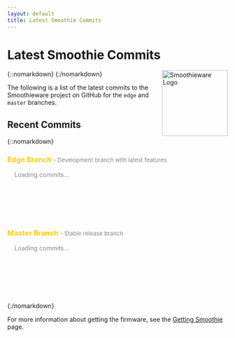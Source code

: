 ```yaml
---
layout: default
title: Latest Smoothie Commits
---
```


# Latest Smoothie Commits

{::nomarkdown}
<a href="/images/oshw-logo.png">
  <img src="/images/oshw-logo.png" alt="Smoothieware Logo" width="150" height="150" style="float: right; margin-left: 1rem;"/>
</a>
{:/nomarkdown}

<sl-alert variant="neutral" open>
  <sl-icon slot="icon" name="info-circle"></sl-icon>
  The following is a list of the latest commits to the Smoothieware project on GitHub for the <code>edge</code> and <code>master</code> branches.
</sl-alert>

## Recent Commits

{::nomarkdown}
<div style="margin-bottom: 2rem;">
  <h3 style="color: #ffcc00; margin-bottom: 1rem;">
    <sl-icon name="git"></sl-icon> Edge Branch
    <span style="font-size: 0.8em; color: #888; font-weight: normal;"> - Development branch with latest features</span>
  </h3>
  <div id="edge-commits" style="margin-bottom: 2rem;">
    <sl-spinner style="font-size: 2rem; --track-width: 4px;"></sl-spinner>
    <span style="margin-left: 1rem; color: #888;">Loading commits...</span>
  </div>

  <h3 style="color: #ffcc00; margin-bottom: 1rem;">
    <sl-icon name="git"></sl-icon> Master Branch
    <span style="font-size: 0.8em; color: #888; font-weight: normal;"> - Stable release branch</span>
  </h3>
  <div id="master-commits" style="margin-bottom: 2rem;">
    <sl-spinner style="font-size: 2rem; --track-width: 4px;"></sl-spinner>
    <span style="margin-left: 1rem; color: #888;">Loading commits...</span>
  </div>
</div>

<script>
// Function to format date as relative time
function formatRelativeTime(dateString) {
  const date = new Date(dateString);
  const now = new Date();
  const seconds = Math.floor((now - date) / 1000);

  const intervals = {
    year: 31536000,
    month: 2592000,
    week: 604800,
    day: 86400,
    hour: 3600,
    minute: 60
  };

  for (const [unit, secondsInUnit] of Object.entries(intervals)) {
    const interval = Math.floor(seconds / secondsInUnit);
    if (interval >= 1) {
      return `${interval} ${unit}${interval !== 1 ? 's' : ''} ago`;
    }
  }

  return 'just now';
}

// Function to fetch and display commits for a branch
async function fetchCommits(branch, containerId) {
  const container = document.getElementById(containerId);

  try {
    const response = await fetch(
      `https://api.github.com/repos/Smoothieware/Smoothieware/commits?sha=${branch}&per_page=10`
    );

    if (!response.ok) {
      throw new Error(`GitHub API returned ${response.status}`);
    }

    const commits = await response.json();

    // Build the HTML for commits
    let html = '<div style="display: flex; flex-direction: column; gap: 1rem;">';

    commits.forEach(commit => {
      const sha = commit.sha.substring(0, 7);
      const message = commit.commit.message.split('\n')[0]; // First line only
      const author = commit.commit.author.name;
      const authorUrl = commit.author ? commit.author.html_url : '#';
      const date = commit.commit.author.date;
      const commitUrl = commit.html_url;

      html += `
        <div style="
          background-color: #2a2a2a;
          border: 1px solid #444;
          border-radius: 8px;
          padding: 1rem;
          transition: all 0.3s ease;
        "
        onmouseover="this.style.borderColor='#ffcc00'; this.style.backgroundColor='#333'"
        onmouseout="this.style.borderColor='#444'; this.style.backgroundColor='#2a2a2a'">
          <div style="display: flex; justify-content: space-between; align-items: start; gap: 1rem;">
            <div style="flex: 1;">
              <div style="margin-bottom: 0.5rem;">
                <a href="${commitUrl}"
                   target="_blank"
                   style="
                     color: #ffcc00;
                     text-decoration: none;
                     font-weight: 600;
                     font-family: monospace;
                   "
                   onmouseover="this.style.textDecoration='underline'"
                   onmouseout="this.style.textDecoration='none'">
                  ${sha}
                </a>
                <span style="color: #e0e0e0; margin-left: 0.5rem;">
                  ${message}
                </span>
              </div>
              <div style="font-size: 0.85em; color: #888;">
                <sl-icon name="person-circle" style="font-size: 1em;"></sl-icon>
                <a href="${authorUrl}"
                   target="_blank"
                   style="color: #888; text-decoration: none;"
                   onmouseover="this.style.color='#ffcc00'"
                   onmouseout="this.style.color='#888'">
                  ${author}
                </a>
                <span style="margin: 0 0.5rem;">•</span>
                <sl-icon name="clock" style="font-size: 1em;"></sl-icon>
                ${formatRelativeTime(date)}
              </div>
            </div>
          </div>
        </div>
      `;
    });

    html += '</div>';

    // Add link to see all commits
    html += `
      <div style="margin-top: 1.5rem; text-align: center;">
        <a href="https://github.com/Smoothieware/Smoothieware/commits/${branch}"
           target="_blank"
           style="
             display: inline-block;
             color: #ffcc00;
             text-decoration: none;
             padding: 0.5rem 1rem;
             border: 1px solid #ffcc00;
             border-radius: 6px;
             transition: all 0.3s ease;
           "
           onmouseover="this.style.backgroundColor='rgba(255, 204, 0, 0.1)'"
           onmouseout="this.style.backgroundColor='transparent'">
          View all ${branch} commits on GitHub →
        </a>
      </div>
    `;

    container.innerHTML = html;

  } catch (error) {
    container.innerHTML = `
      <sl-alert variant="danger" open>
        <sl-icon slot="icon" name="exclamation-triangle"></sl-icon>
        <strong>Failed to load commits</strong><br>
        ${error.message}. Please visit the
        <a href="https://github.com/Smoothieware/Smoothieware/commits/${branch}" target="_blank" style="color: inherit; text-decoration: underline;">
          GitHub commits page
        </a> directly.
      </sl-alert>
    `;
  }
}

// Load commits when page loads
document.addEventListener('DOMContentLoaded', () => {
  fetchCommits('edge', 'edge-commits');
  fetchCommits('master', 'master-commits');
});
</script>

<style>
/* Additional styling for better appearance */
#edge-commits, #master-commits {
  min-height: 100px;
}
</style>
{:/nomarkdown}

For more information about getting the firmware, see the [Getting Smoothie](getting-smoothie) page.
